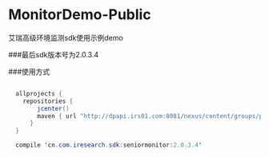 # MonitorDemo-Public
艾瑞高级环境监测sdk使用示例demo


###最后sdk版本号为2.0.3.4

###使用方式
```java

  allprojects {
    repositories {
        jcenter()
        maven { url "http://dpapi.irs01.com:8081/nexus/content/groups/public/" }
      }
  }

  compile 'cn.com.iresearch.sdk:seniormonitor:2.0.3.4'
````
